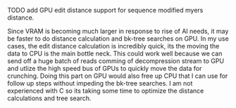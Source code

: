 TODO add GPU edit distance support for sequence modified myers distance.

Since VRAM is becoming much larger in response to rise of AI needs, it may be faster to do distance calculation and bk-tree searches on GPU. In my use cases, the edit distance calculation is incredibly quick, its the moving the data to CPU is the main bottle neck. This could work well because we can send off a huge batch of reads comming of decompression stream to GPU and utlize the high speed bus of GPUs to quickly move the data for crunching. Doing this part on GPU would also free up CPU that I can use for follow up steps without impeding the bk-tree searches. I am not experienced with C so its taking some time to optimize the distance calculations and tree search.
